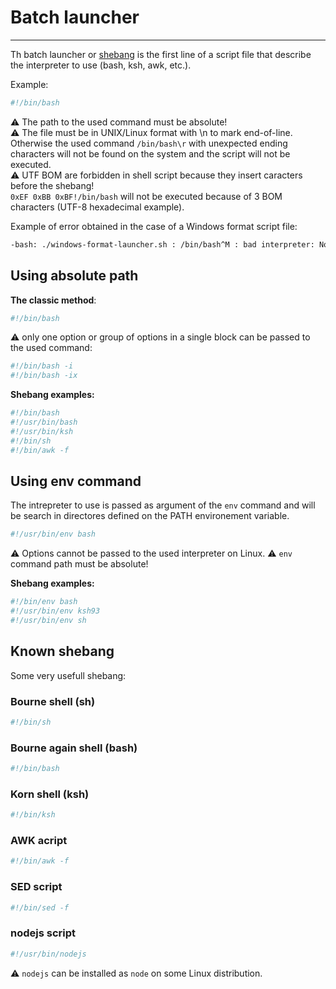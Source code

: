 # Batch launcher
***
Th batch launcher or [shebang](https://en.wikipedia.org/wiki/Shebang_%28Unix%29) is the first line of a script file that describe the interpreter to use (bash, ksh, awk, etc.).

Example:
```bash
#!/bin/bash
```
:warning: The path to the used command must be absolute!  
:warning: The file must be in UNIX/Linux format with \n to mark end-of-line. Otherwise the used command
```/bin/bash\r``` with unexpected ending characters will not be found on the system and the script will not be executed.  
:warning: UTF BOM are forbidden in shell script because they insert caracters before the shebang!  
```0xEF 0xBB 0xBF!/bin/bash``` will not be executed because of 3 BOM characters (UTF-8 hexadecimal example).

Example of error obtained in the case of a Windows format script file:
```bash
-bash: ./windows-format-launcher.sh : /bin/bash^M : bad interpreter: No such file or directory
```

## Using absolute path
**The classic method**:
```bash
#!/bin/bash
```
:warning: only one option or group of options in a single block can be passed to the used command:
```bash
#!/bin/bash -i
#!/bin/bash -ix
```
**Shebang examples:**
```bash
#!/bin/bash
#!/usr/bin/bash
#!/usr/bin/ksh
#!/bin/sh
#!/bin/awk -f
```

## Using env command
The intrepreter to use is passed as argument of the ```env``` command and will be search in directores defined on the PATH environement variable.
```bash
#!/usr/bin/env bash
```
:warning: Options cannot be passed to the used interpreter on Linux.
:warning: ```env``` command path must be absolute!

**Shebang examples:**
```bash
#!/bin/env bash
#!/usr/bin/env ksh93
#!/usr/bin/env sh
```

## Known shebang
Some very usefull shebang:

### Bourne shell (sh)
```bash
#!/bin/sh
```

### Bourne again shell (bash)
```bash
#!/bin/bash
```

### Korn shell (ksh)
```bash
#!/bin/ksh
```

### AWK acript
```bash
#!/bin/awk -f
```

### SED script
```bash
#!/bin/sed -f
```

### nodejs script
```bash
#!/usr/bin/nodejs
```
:warning: ```nodejs``` can be installed as ```node``` on some Linux distribution.
